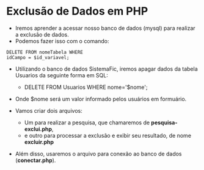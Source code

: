 # Exclusão de Dados em PHP
* Iremos aprender a acessar nosso banco de dados (mysql) para realizar a exclusão de dados.
* Podemos fazer isso com o comando:
```
DELETE FROM nomeTabela WHERE
idCampo = $id_variavel;
```

* Utilizando o banco de dados SistemaFic, iremos apagar dados da tabela Usuarios da seguinte forma em SQL:
  - DELETE FROM Usuarios WHERE nome='$nome';

* Onde $nome será um valor informado pelos usuários em formuário.

* Vamos criar dois arquivos:
  - Um para realizar a pesquisa, que chamaremos de __pesquisa-exclui.php__,
  - e outro para processar a exclusão e exibir seu resultado, de nome __excluir.php__
* Além disso, usaremos o arquivo para conexão ao banco de dados (__conectar.php__).